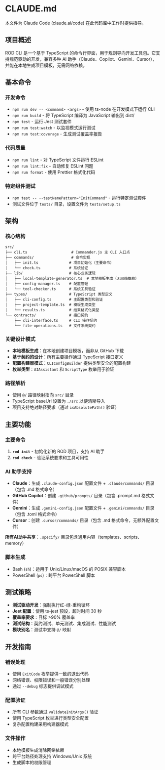 # CLAUDE.md

本文件为 Claude Code (claude.ai/code) 在此代码库中工作时提供指导。

## 项目概述

ROD CLI 是一个基于 TypeScript 的命令行界面，用于规则导向开发工具包。它支持规范驱动的开发，兼容多种 AI 助手（Claude、Copilot、Gemini、Cursor），并能在本地生成项目模板，无需网络依赖。

## 基本命令

### 开发命令
- `npm run dev -- <command> <args>` - 使用 ts-node 在开发模式下运行 CLI
- `npm run build` - 将 TypeScript 编译为 JavaScript 输出到 dist/
- `npm test` - 运行 Jest 测试套件
- `npm run test:watch` - 以监视模式运行测试
- `npm run test:coverage` - 生成测试覆盖率报告

### 代码质量
- `npm run lint` - 对 TypeScript 文件运行 ESLint
- `npm run lint:fix` - 自动修复 ESLint 问题
- `npm run format` - 使用 Prettier 格式化代码

### 特定组件测试
- `npm test -- --testNamePattern="InitCommand"` - 运行特定测试套件
- 测试文件位于 `tests/` 目录，设置文件为 `tests/setup.ts`

## 架构

### 核心结构
```
src/
├── cli.ts                    # Commander.js 主 CLI 入口点
├── commands/                 # 命令实现
│   ├── init.ts              # 项目初始化（主要命令）
│   └── check.ts             # 系统验证
├── lib/                     # 核心业务逻辑
│   ├── local-template-generator.ts  # 本地模板生成（无网络依赖）
│   ├── config-manager.ts    # 配置管理
│   └── tool-checker.ts      # 系统工具验证
├── types/                   # TypeScript 类型定义
│   ├── cli-config.ts        # 主配置类型和验证
│   ├── project-template.ts  # 模板生成类型
│   └── results.ts           # 结果格式化类型
└── contracts/               # 接口契约
    ├── cli-interface.ts     # CLI 操作契约
    └── file-operations.ts   # 文件系统契约
```

### 关键设计模式
- **本地模板生成**：在本地创建项目模板，而非从 GitHub 下载
- **基于契约的设计**：所有主要操作通过 TypeScript 接口定义
- **配置构建器模式**：`CLIConfigBuilder` 提供类型安全的配置构建
- **枚举类型**：`AIAssistant` 和 `ScriptType` 枚举用于验证

### 路径解析
- 使用 `@/` 路径映射指向 `src/` 目录
- TypeScript baseUrl 设置为 `./src` 以便清晰导入
- 项目支持绝对路径要求（通过 `isAbsolutePath()` 验证）

## 主要功能

### 主要命令
1. **`rod init`** - 初始化新的 ROD 项目，支持 AI 助手
2. **`rod check`** - 验证系统要求和工具可用性

### AI 助手支持
- **Claude**：生成 `.claude-config.json` 配置文件 + `.claude/commands/` 目录（包含 .md 格式命令）
- **GitHub Copilot**：创建 `.github/prompts/` 目录（包含 .prompt.md 格式文件）
- **Gemini**：生成 `.gemini-config.json` 配置文件 + `.gemini/commands/` 目录（包含 .toml 格式命令）
- **Cursor**：创建 `.cursor/commands/` 目录（包含 .md 格式命令，无额外配置文件）

**所有AI助手共享**：`.specify/` 目录包含通用内容（templates、scripts、memory）

### 脚本生成
- Bash (`sh`)：适用于 Unix/Linux/macOS 的 POSIX 兼容脚本
- PowerShell (`ps`)：跨平台 PowerShell 脚本

## 测试策略

- **测试驱动开发**：强制执行红-绿-重构循环
- **Jest 配置**：使用 ts-jest 预设，超时时间 30 秒
- **覆盖率要求**：目标 >90% 覆盖率
- **测试结构**：契约测试、单元测试、集成测试、性能测试
- **模块别名**：测试中支持 `@/` 映射

## 开发指南

### 错误处理
- 使用 `ExitCode` 枚举提供一致的退出代码
- 网络错误、权限错误和一般错误分别处理
- 通过 `--debug` 标志提供调试模式

### 配置验证
- 所有 CLI 参数通过 `validateInitArgs()` 验证
- 使用 TypeScript 枚举进行类型安全配置
- 复杂配置构建采用构建器模式

### 文件操作
- 本地模板生成消除网络依赖
- 跨平台路径处理支持 Windows/Unix 系统
- 生成脚本的权限管理